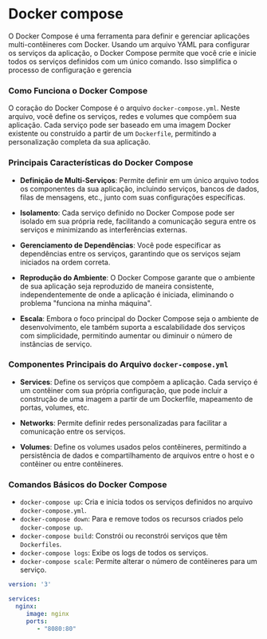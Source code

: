 # Docker compose

O Docker Compose é uma ferramenta para definir e gerenciar aplicações multi-contêineres com Docker. Usando um arquivo YAML para configurar os serviços da aplicação, o Docker Compose permite que você crie e inicie todos os serviços definidos com um único comando. Isso simplifica o processo de configuração e gerencia

### Como Funciona o Docker Compose

O coração do Docker Compose é o arquivo `docker-compose.yml`. Neste arquivo, você define os serviços, redes e volumes que compõem sua aplicação. Cada serviço pode ser baseado em uma imagem Docker existente ou construído a partir de um `Dockerfile`, permitindo a personalização completa da sua aplicação.

### Principais Características do Docker Compose

- **Definição de Multi-Serviços**: Permite definir em um único arquivo todos os componentes da sua aplicação, incluindo serviços, bancos de dados, filas de mensagens, etc., junto com suas configurações específicas.

- **Isolamento**: Cada serviço definido no Docker Compose pode ser isolado em sua própria rede, facilitando a comunicação segura entre os serviços e minimizando as interferências externas.

- **Gerenciamento de Dependências**: Você pode especificar as dependências entre os serviços, garantindo que os serviços sejam iniciados na ordem correta.

- **Reprodução do Ambiente**: O Docker Compose garante que o ambiente de sua aplicação seja reproduzido de maneira consistente, independentemente de onde a aplicação é iniciada, eliminando o problema "funciona na minha máquina".

- **Escala**: Embora o foco principal do Docker Compose seja o ambiente de desenvolvimento, ele também suporta a escalabilidade dos serviços com simplicidade, permitindo aumentar ou diminuir o número de instâncias de serviço.

### Componentes Principais do Arquivo `docker-compose.yml`

- **Services**: Define os serviços que compõem a aplicação. Cada serviço é um contêiner com sua própria configuração, que pode incluir a construção de uma imagem a partir de um Dockerfile, mapeamento de portas, volumes, etc.

- **Networks**: Permite definir redes personalizadas para facilitar a comunicação entre os serviços.

- **Volumes**: Define os volumes usados pelos contêineres, permitindo a persistência de dados e compartilhamento de arquivos entre o host e o contêiner ou entre contêineres.

### Comandos Básicos do Docker Compose

- `docker-compose up`: Cria e inicia todos os serviços definidos no arquivo `docker-compose.yml`.
- `docker-compose down`: Para e remove todos os recursos criados pelo `docker-compose up`.
- `docker-compose build`: Constrói ou reconstrói serviços que têm `Dockerfiles`.
- `docker-compose logs`: Exibe os logs de todos os serviços.
- `docker-compose scale`: Permite alterar o número de contêineres para um serviço.

```yml
version: '3'

services:
  nginx:
     image: nginx
     ports:
        - "8080:80"
```